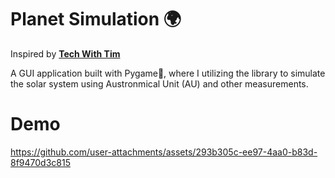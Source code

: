# Planet Simulation 🌍
Inspired by **[Tech With Tim](https://www.youtube.com/watch?v=WTLPmUHTPqo)**

A GUI application built with Pygame🐍, where I utilizing the library to simulate the solar system using Austronmical Unit (AU) and other measurements. 

# Demo
https://github.com/user-attachments/assets/293b305c-ee97-4aa0-b83d-8f9470d3c815

